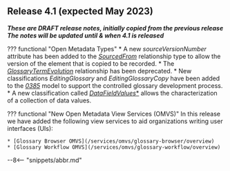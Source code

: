 <!-- SPDX-License-Identifier: CC-BY-4.0 -->
<!-- Copyright Contributors to the Egeria project. -->


## Release 4.1 (expected May 2023)

_**These are DRAFT release notes, initially copied from the previous release
The notes will be updated until & when 4.1 is released**_

??? functional "Open Metadata Types"
    * A new *sourceVersionNumber* attribute has been added to the [*SourcedFrom*](/types/0/0011-Managing-Referenceables) relationship type to allow the version of the element that is copied to be recorded.
    * The [*GlossaryTermEvolution*](/types/3/0385-Controlled-Glossary-Development) relationship has been deprecated.
    * New classifications *EditingGlossary* and *EditingGlossaryCopy* have been added to the [*0385*](/types/3/0385-Controlled-Glossary-Development) model to support the controlled glossary development process.
    * A new classification called [*DataFieldValues**](/types/2/0210-Data-Stores) allows the characterization of a collection of data values.

??? functional "New Open Metadata View Services (OMVS)"
    In this release we have added the following view services to aid organizations writing user interfaces (UIs):

    * [Glossary Browser OMVS](/services/omvs/glossary-browser/overview)
    * [Glossary Workflow OMVS](/services/omvs/glossary-workflow/overview)


--8<-- "snippets/abbr.md"
